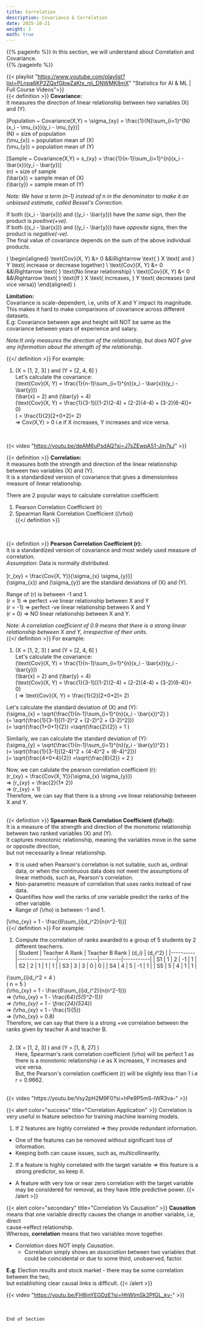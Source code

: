 ```yaml
---
title: Correlation
description: Covariance & Correlation
date: 2025-10-21
weight: 3
math: true
---
```


{{% pageinfo %}}
In this section, we will understand about Correlation and Covariance. <br>
{{% /pageinfo %}}

{{< playlist "https://www.youtube.com/playlist?list=PLnpa6KP2ZQxfGbwZaKtx_nIi_DNWMK8mX" 
        "Statistics for AI & ML | Full Course Videos">}}
<br>
{{< definition >}}
**Covariance:** <br>
It measures the direction of linear relationship between two variables \(X\) and \(Y\). <br>

\[Population ~ Covariance(X,Y) = \sigma_{xy} = \frac{1}{N}\sum_{i=1}^{N}(x_i - \mu_{x})(y_i - \mu_{y})\] <br>
\(N\) = size of population <br>
\(\mu_{x}\) = population mean of \(X\) <br>
\(\mu_{y}\) = population mean of \(Y\) <br>

\[Sample ~ Covariance(X,Y) = s_{xy} = \frac{1}{n-1}\sum_{i=1}^{n}(x_i - \bar{x})(y_i - \bar{y})\] <br>
\(n\) = size of sample <br>
\(\bar{x}\) = sample mean of \(X\) <br>
\(\bar{y}\) = sample mean of \(Y\) <br>

*Note: We have a term (n-1) instead of n in the denominator to make it an unbiased estimate, called Bessel's Correction.* <br>

If both \((x_i - \bar{x})\) and \((y_i - \bar{y})\) have the _same_ sign, then the product is _positive(+ve)_. <br>
If both \((x_i - \bar{x})\) and \((y_i - \bar{y})\) have _opposite_ signs, then the product is _negative(-ve)_. <br>
The final value of covariance depends on the sum of the above individual products. <br>

\(
\begin{aligned}
\text{Cov}(X, Y) &> 0 &&\Rightarrow \text{ } X \text{ and } Y \text{ increase or decrease together} \\
\text{Cov}(X, Y) &= 0 &&\Rightarrow \text{ } \text{No linear relationship} \\
\text{Cov}(X, Y) &< 0 &&\Rightarrow \text{ } \text{If } X \text{ increases, } Y \text{ decreases (and vice versa)}
\end{aligned}
\)

**Limitation:** <br>
Covariance is scale-dependent, i.e, units of X and Y impact its magnitude.<br> 
This makes it hard to make comparisons of covariance across different datasets. <br>
E.g: Covariance between age and height will NOT be same as the covariance between years of experience and salary. <br> 

*Note:It only measures the direction of the relationship, but does NOT give any information about the strength of the relationship.* <br>

{{</ definition >}}
For example: <br>
1. \(X = [1, 2, 3] \) and \(Y = [2, 4, 6] \) <br>
Let's calculate the covariance: <br>
\(\text{Cov}(X, Y) = \frac{1}{n-1}\sum_{i=1}^{n}(x_i - \bar{x})(y_i - \bar{y})\) <br>
\(\bar{x} = 2\) and \(\bar{y} = 4\) <br>
\(\text{Cov}(X, Y) = \frac{1}{3-1}[(1-2)(2-4) + (2-2)(4-4) + (3-2)(6-4)]= 0\) <br>
\( = \frac{1}{2}[2+0+2]= 2\) <br>
=> Cov(X,Y) > 0 i.e if X increases, Y increases and vice versa. <br>
<br>

{{< video "https://youtu.be/deAM6uPsdAQ?si=J7sZEwpA51-Jm7sJ" >}}
<br>

{{< definition >}}
**Correlation:** <br>
It measures both the strength and direction of the linear relationship between two variables \(X\) and \(Y\). <br>
It is a standardized version of covariance that gives a dimensionless measure of linear relationship. <br>

There are 2 popular ways to calculate correlation coefficient: <br>
1. Pearson Correlation Coefficient (r) <br>
2. Spearman Rank Correlation Coefficient (\(\rho\))<br>
{{</ definition >}}
<br>

{{< definition >}}
**Pearson Correlation Coefficient (r):** <br>
It is a standardized version of covariance and most widely used measure of correlation. <br>
*Assumption:* Data is normally distributed. <br><br>
\[r_{xy} = \frac{Cov(X, Y)}{\sigma_{x} \sigma_{y}}\] <br>
\(\sigma_{x}\) and \(\sigma_{y}\) are the standard deviations of \(X\) and \(Y\). <br>

Range of \(r\) is between -1 and 1. <br>
\(r = 1\) => perfect +ve linear relationship between X and Y <br>
\(r = -1\)  => perfect -ve linear relationship between X and Y <br>
\(r = 0\) => NO linear relationship between X and Y. <br>

*Note: A correlation coefficient of 0.9 means that there is a strong linear relationship between X and Y, 
irrespective of their units.* <br>
{{</ definition >}}
For example:
1. \(X = [1, 2, 3] \) and \(Y = [2, 4, 6] \) <br>
Let's calculate the covariance: <br>
\(\text{Cov}(X, Y) = \frac{1}{n-1}\sum_{i=1}^{n}(x_i - \bar{x})(y_i - \bar{y})\) <br>
\(\bar{x} = 2\) and \(\bar{y} = 4\) <br>
\(\text{Cov}(X, Y) = \frac{1}{3-1}[(1-2)(2-4) + (2-2)(4-4) + (3-2)(6-4)]= 0\) <br>
\( => \text{Cov}(X, Y) = \frac{1}{2}[2+0+2]= 2\) <br>

Let's calculate the standard deviation of \(X\) and \(Y\): <br>
\(\sigma_{x} = \sqrt{\frac{1}{n-1}\sum_{i=1}^{n}(x_i - \bar{x})^2} \) <br>
\(= \sqrt{\frac{1}{3-1}[(1-2)^2 + (2-2)^2 + (3-2)^2]}\) <br>
\(= \sqrt{\frac{1+0+1}{2}} =\sqrt{\frac{2}{2}} = 1 \) <br>

Similarly, we can calculate the standard deviation of \(Y\): <br>
\(\sigma_{y} = \sqrt{\frac{1}{n-1}\sum_{i=1}^{n}(y_i - \bar{y})^2} \) <br>
\(= \sqrt{\frac{1}{3-1}[(2-4)^2 + (4-4)^2 + (6-4)^2]}\) <br>
\(= \sqrt{\frac{4+0+4}{2}} =\sqrt{\frac{8}{2}} = 2 \) <br>

Now, we can calulate the  pearson correlation coefficient (r): <br>
\(r_{xy} = \frac{Cov(X, Y)}{\sigma_{x} \sigma_{y}}\) <br>
=> \(r_{xy} = \frac{2}{1* 2}\) <br>
=> \(r_{xy} = 1\) <br>
Therefore, we can say that there is a strong +ve linear relationship between X and Y.
<br><br>


{{< definition >}}
**Spearman Rank Correlation Coefficient (\(\rho\)):** <br>
It is a measure of the strength and direction of the monotonic relationship between two ranked variables \(X\) and \(Y\).<br>
It captures monotonic relationship, meaning the variables move in the same or opposite direction, <br>
but not necessarily a linear relationship. 
- It is used when Pearson's correlation is not suitable, such as, ordinal data, or when the continuous data does not 
meet the assumptions of linear methods, such as, Pearson's correlation.
- Non-parametric measure of correlation that uses ranks instead of raw data.
- Quantifies how well the ranks of one variable predict the ranks of the other variable.
- Range of \(\rho\) is between -1 and 1. <br>

\[\rho_{xy} = 1 - \frac{6\sum_{i}d_i^2}{n(n^2-1)}\] <br>
{{</ definition >}}
For example:
1. Compute the correlation of ranks awarded to a group of 5 students by 2 different teacherrs. <br>
| Student  | Teacher A Rank | Teacher B Rank  | \(d_i\) | \(d_i^2\) |
|----------|----------------|----------------|---------|-----------|
| S1        | 1             | 2     | -1    | 1 |
| S2        | 2             | 1            | 1     | 1 |
| S3        | 3             | 3            | 0     | 0 |
| S4        | 4             | 5            | -1    | 1 |
| S5        | 5             | 4            | 1     | 1 |

\(\sum_{i}d_i^2 = 4 \) <br>
\( n = 5 \) <br>
\(\rho_{xy} = 1 - \frac{6\sum_{i}d_i^2}{n(n^2-1)}\) <br>
=> \(\rho_{xy} = 1 - \frac{6*4}{5(5^2-1)}\) <br>
=> \(\rho_{xy} = 1 - \frac{24}{5*24}\) <br>
=> \(\rho_{xy} = 1 - \frac{1}{5}\) <br>
=> \(\rho_{xy} = 0.8\) <br>
Therefore, we can say that there is a strong +ve correlation between the ranks given by teacher A and teacher B.
<br><br>

2. \(X = [1, 2, 3] \) and \(Y = [1, 8, 27] \) <br>
Here, Spearman's rank correlation coefficient \(\rho\) will be perfect 1 as there is a monotonic relationship i.e
as X increases, Y increases and vice versa. <br>
But, the Pearson's correlation coefficient (r) will be slightly less than 1 i.e r = 0.9662.

<br>
{{< video "https://youtu.be/Vsy2pH2M9F0?si=hPe9P5mS-lWR3va-" >}}

{{< alert color="success" title="Correlation Application" >}}
Correlation is very useful in feature selection for training machine learning models.
1. If 2 features are highly correlated => they provide redundant information.
- One of the features can be removed without significant loss of information.
- Keeping both can cause issues, such as, multicollinearity.
2. If a feature is highly correlated with the target variable => this feature is a strong predictor, so keep it.
- A feature with very low or near zero correlation with the target variable may be considered for removal,
as they have little predictive power.
{{< /alert >}}

{{< alert color="secondary" title="Correlation Vs Causation" >}}
**Causation** means that one variable directly causes the change in another variable, i.e, direct <br>
cause->effect relationship. <br>
Whereas, **correlation** means that two variables move together.

- _Correlation_ does NOT imply _Causation_.
  - Correlation simply shows an _association_ between two variables that could be coincidental or due to some third, unobserved, factor.

**E.g**: Election results and stock market - there may be some correlation between the two, <br> 
but establishing clear causal links is difficult. 
{{< /alert >}}

{{< video "https://youtu.be/FH8jnYEGDzE?si=HhWImSk2PfGL_kv-" >}}

<br><br>
```End of Section```